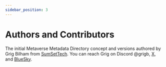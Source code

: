 ```yaml
---
sidebar_position: 3
---
```


# Authors and Contributors

The initial Metaverse Metadata Directory concept and versions authored by Grig Bilham from [SumSetTech](https://sumset.tech). You can reach Grig on Discord @grigb, [X](https://x.com/SpiritBits), and  [BlueSky](https://bsky.app/profile/spiritbits.bsky.social).
~~~~
